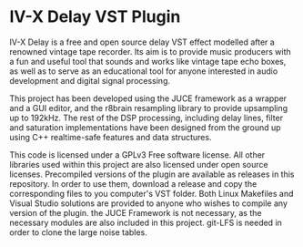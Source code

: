 # IV-X Delay VST Plugin

IV-X Delay is a free and open source delay VST effect modelled after a renowned vintage tape recorder. Its aim is to provide music producers with a fun and useful tool that sounds and works like vintage tape echo boxes, as well as to serve as an educational tool for anyone interested in audio development and digital signal processing.

This project has been developed using the JUCE framework as a wrapper and a GUI editor, and the r8brain resampling library to provide upsampling up to 192kHz. The rest of the DSP processing, including delay lines, filter and saturation implementations have been designed from the ground up using C++ realtime-safe features and data structures.

This code is licensed under a GPLv3 Free software license. All other libraries used within this project are also licensed under open source licenses. Precompiled versions of the plugin are available as releases in this repository. In order to use them, download a release and copy the corresponding files to you computer's VST folder. Both Linux Makefiles and Visual Studio solutions are provided to anyone who wishes to compile any version of the plugin. the JUCE Framework is not necessary, as the necessary modules are also included in this project. git-LFS is needed in order to clone the large noise tables.

